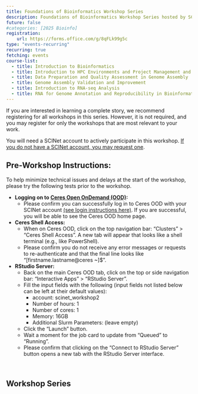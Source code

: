 ```yaml
---
title: Foundations of Bioinformatics Workshop Series
description: Foundations of Bioinformatics Workshop Series hosted by SCINet
future: false
#categories: [2025 Bioinfo]
registration:
    url: https://forms.office.com/g/8qFLk99g5c
type: "events-recurring"
recurring: true
fetching: events
course-list:
  - title: Introduction to Bioinformatics
  - title: Introduction to HPC Environments and Project Management and Organization
  - title: Data Preparation and Quality Assessment in Genome Assembly
  - title: Genome Assembly Validation and Improvement
  - title: Introduction to RNA-seq Analysis
  - title: RNA for Genome Annotation and Reproducibility in Bioinformatics
---
```


If you are interested in learning a complete story, we recommend registering for all workshops in this series. However, it is not required, and you may register for only the workshops that are most relevant to your work. 

You will need a SCINet account to actively participate in this workshop. [If you do not have a SCINet account, you may request one](https://scinet.usda.gov/about/signup).

## Pre-Workshop Instructions: 
To help minimize technical issues and delays at the start of the workshop, please try the following tests prior to the workshop. 

* **Logging on to [Ceres Open OnDemand (OOD)](http://ceres-ood.scinet.usda.gov/):** 
  * Please confirm you can successfully log in to Ceres OOD with your SCINet account [(see login instructions here)](/guides/access/web-based-login). If you are successful, you will be able to see the Ceres OOD home page.   
* **Ceres Shell Access:** 
  * When on Ceres OOD, click on the top navigation bar: “Clusters” > “Ceres Shell Access”. A new tab will appear that looks like a shell terminal (e.g., like PowerShell). 
  * Please confirm you do not receive any error messages or requests to re-authenticate and that the final line looks like “[firstname.lastname@ceres ~]$”.  
* **RStudio Server:** 
  * Back on the main Ceres OOD tab, click on the top or side navigation bar: “Interactive Apps” > “RStudio Server”.  
  * Fill the input fields with the following (input fields not listed below can be left at their default values):  
      * account: scinet_workshop2
      * Number of hours: 1
      * Number of cores: 1
      * Memory: 16GB
      * Additional Slurm Parameters: (leave empty)
  * Click the “Launch” button.
  * Wait a moment for the job card to update from “Queued” to “Running”.
  * Please confirm that clicking on the “Connect to RStudio Server” button opens a new tab with the RStudio Server interface. 

<br>

## Workshop Series
